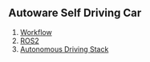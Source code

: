 ## Autoware Self Driving Car
1. [Workflow](./1_workflow.pdf)
2. [ROS2](./2_3_ros2.pdf)
3. [Autonomous Driving Stack](./5_autonomous_driving_stack.pdf)